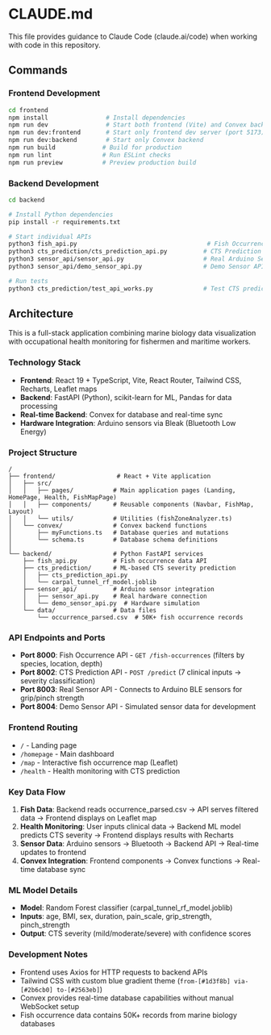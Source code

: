 # CLAUDE.md

This file provides guidance to Claude Code (claude.ai/code) when working with code in this repository.

## Commands

### Frontend Development
```bash
cd frontend
npm install                # Install dependencies
npm run dev                # Start both frontend (Vite) and Convex backend
npm run dev:frontend       # Start only frontend dev server (port 5173)
npm run dev:backend        # Start only Convex backend
npm run build             # Build for production
npm run lint              # Run ESLint checks
npm run preview           # Preview production build
```

### Backend Development
```bash
cd backend

# Install Python dependencies
pip install -r requirements.txt

# Start individual APIs
python3 fish_api.py                                    # Fish Occurrence API (port 8000)
python3 cts_prediction/cts_prediction_api.py          # CTS Prediction API (port 8002)
python3 sensor_api/sensor_api.py                      # Real Arduino Sensor API (port 8003)
python3 sensor_api/demo_sensor_api.py                 # Demo Sensor API (port 8004)

# Run tests
python3 cts_prediction/test_api_works.py              # Test CTS prediction API
```

## Architecture

This is a full-stack application combining marine biology data visualization with occupational health monitoring for fishermen and maritime workers.

### Technology Stack
- **Frontend**: React 19 + TypeScript, Vite, React Router, Tailwind CSS, Recharts, Leaflet maps
- **Backend**: FastAPI (Python), scikit-learn for ML, Pandas for data processing
- **Real-time Backend**: Convex for database and real-time sync
- **Hardware Integration**: Arduino sensors via Bleak (Bluetooth Low Energy)

### Project Structure
```
/
├── frontend/                 # React + Vite application
│   ├── src/
│   │   ├── pages/           # Main application pages (Landing, HomePage, Health, FishMapPage)
│   │   ├── components/      # Reusable components (Navbar, FishMap, Layout)
│   │   └── utils/           # Utilities (fishZoneAnalyzer.ts)
│   └── convex/              # Convex backend functions
│       ├── myFunctions.ts   # Database queries and mutations
│       └── schema.ts        # Database schema definitions
│
└── backend/                 # Python FastAPI services
    ├── fish_api.py          # Fish occurrence data API
    ├── cts_prediction/      # ML-based CTS severity prediction
    │   ├── cts_prediction_api.py
    │   └── carpal_tunnel_rf_model.joblib
    ├── sensor_api/          # Arduino sensor integration
    │   ├── sensor_api.py    # Real hardware connection
    │   └── demo_sensor_api.py  # Hardware simulation
    └── data/                # Data files
        └── occurrence_parsed.csv  # 50K+ fish occurrence records
```

### API Endpoints and Ports
- **Port 8000**: Fish Occurrence API - `GET /fish-occurrences` (filters by species, location, depth)
- **Port 8002**: CTS Prediction API - `POST /predict` (7 clinical inputs → severity classification)
- **Port 8003**: Real Sensor API - Connects to Arduino BLE sensors for grip/pinch strength
- **Port 8004**: Demo Sensor API - Simulated sensor data for development

### Frontend Routing
- `/` - Landing page
- `/homepage` - Main dashboard
- `/map` - Interactive fish occurrence map (Leaflet)
- `/health` - Health monitoring with CTS prediction

### Key Data Flow
1. **Fish Data**: Backend reads occurrence_parsed.csv → API serves filtered data → Frontend displays on Leaflet map
2. **Health Monitoring**: User inputs clinical data → Backend ML model predicts CTS severity → Frontend displays results with Recharts
3. **Sensor Data**: Arduino sensors → Bluetooth → Backend API → Real-time updates to frontend
4. **Convex Integration**: Frontend components → Convex functions → Real-time database sync

### ML Model Details
- **Model**: Random Forest classifier (carpal_tunnel_rf_model.joblib)
- **Inputs**: age, BMI, sex, duration, pain_scale, grip_strength, pinch_strength
- **Output**: CTS severity (mild/moderate/severe) with confidence scores

### Development Notes
- Frontend uses Axios for HTTP requests to backend APIs
- Tailwind CSS with custom blue gradient theme (`from-[#1d3f8b] via-[#2b6cb0] to-[#2563eb]`)
- Convex provides real-time database capabilities without manual WebSocket setup
- Fish occurrence data contains 50K+ records from marine biology databases